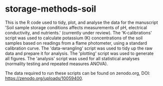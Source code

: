# storage-methods-soil

This is the R code used to tidy, plot, and analyse the data for the manuscript 'Soil sample storage conditions affects measurements of pH, electrical conductivity, and nutrients.' (currently under review).
The 'K-calibrations' script was used to calculate potassium (K) concentrations of the soil samples based on readings from a flame photometer, using a standard calibration curve.
The 'data-wrangling' script was used to tidy up the raw data and prepare it for analysis.
The 'plotting' script was used to generate all figures.
The 'analysis' script was used for all statistical analyses (normality testing and repeated measures ANOVA). 

The data required to run these scripts can be found on zenodo.org, DOI: https://zenodo.org/uploads/10059400. 
